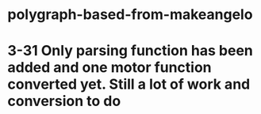 # polygraph-based-from-makeangelo

# 3-31 Only parsing function has been added and one motor function converted yet. Still a lot of work and conversion to do
